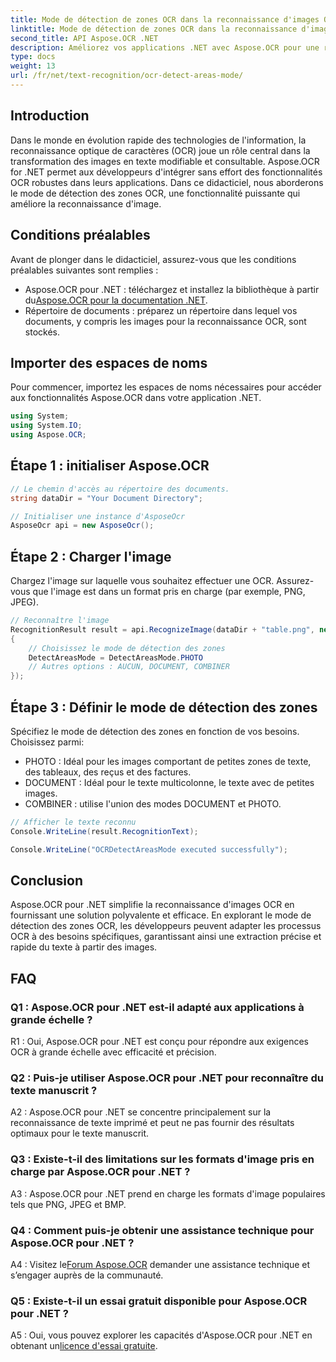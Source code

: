```yaml
---
title: Mode de détection de zones OCR dans la reconnaissance d'images OCR
linktitle: Mode de détection de zones OCR dans la reconnaissance d'images OCR
second_title: API Aspose.OCR .NET
description: Améliorez vos applications .NET avec Aspose.OCR pour une reconnaissance efficace du texte des images. Explorez le mode de détection des zones OCR pour des résultats précis.
type: docs
weight: 13
url: /fr/net/text-recognition/ocr-detect-areas-mode/
---
```

## Introduction

Dans le monde en évolution rapide des technologies de l'information, la reconnaissance optique de caractères (OCR) joue un rôle central dans la transformation des images en texte modifiable et consultable. Aspose.OCR for .NET permet aux développeurs d'intégrer sans effort des fonctionnalités OCR robustes dans leurs applications. Dans ce didacticiel, nous aborderons le mode de détection des zones OCR, une fonctionnalité puissante qui améliore la reconnaissance d'image.

## Conditions préalables

Avant de plonger dans le didacticiel, assurez-vous que les conditions préalables suivantes sont remplies :

-  Aspose.OCR pour .NET : téléchargez et installez la bibliothèque à partir du[Aspose.OCR pour la documentation .NET](https://reference.aspose.com/ocr/net/).
- Répertoire de documents : préparez un répertoire dans lequel vos documents, y compris les images pour la reconnaissance OCR, sont stockés.

## Importer des espaces de noms

Pour commencer, importez les espaces de noms nécessaires pour accéder aux fonctionnalités Aspose.OCR dans votre application .NET.

```csharp
using System;
using System.IO;
using Aspose.OCR;
```

## Étape 1 : initialiser Aspose.OCR

```csharp
// Le chemin d'accès au répertoire des documents.
string dataDir = "Your Document Directory";

// Initialiser une instance d'AsposeOcr
AsposeOcr api = new AsposeOcr();
```

## Étape 2 : Charger l'image

Chargez l'image sur laquelle vous souhaitez effectuer une OCR. Assurez-vous que l'image est dans un format pris en charge (par exemple, PNG, JPEG).

```csharp
// Reconnaître l'image
RecognitionResult result = api.RecognizeImage(dataDir + "table.png", new RecognitionSettings
{
    // Choisissez le mode de détection des zones
    DetectAreasMode = DetectAreasMode.PHOTO
    // Autres options : AUCUN, DOCUMENT, COMBINER
});
```

## Étape 3 : Définir le mode de détection des zones

Spécifiez le mode de détection des zones en fonction de vos besoins. Choisissez parmi:
- PHOTO : Idéal pour les images comportant de petites zones de texte, des tableaux, des reçus et des factures.
- DOCUMENT : Idéal pour le texte multicolonne, le texte avec de petites images.
- COMBINER : utilise l'union des modes DOCUMENT et PHOTO.

```csharp
// Afficher le texte reconnu
Console.WriteLine(result.RecognitionText);

Console.WriteLine("OCRDetectAreasMode executed successfully");
```

## Conclusion

Aspose.OCR pour .NET simplifie la reconnaissance d'images OCR en fournissant une solution polyvalente et efficace. En explorant le mode de détection des zones OCR, les développeurs peuvent adapter les processus OCR à des besoins spécifiques, garantissant ainsi une extraction précise et rapide du texte à partir des images.

## FAQ

### Q1 : Aspose.OCR pour .NET est-il adapté aux applications à grande échelle ?

R1 : Oui, Aspose.OCR pour .NET est conçu pour répondre aux exigences OCR à grande échelle avec efficacité et précision.

### Q2 : Puis-je utiliser Aspose.OCR pour .NET pour reconnaître du texte manuscrit ?

A2 : Aspose.OCR pour .NET se concentre principalement sur la reconnaissance de texte imprimé et peut ne pas fournir des résultats optimaux pour le texte manuscrit.

### Q3 : Existe-t-il des limitations sur les formats d'image pris en charge par Aspose.OCR pour .NET ?

A3 : Aspose.OCR pour .NET prend en charge les formats d'image populaires tels que PNG, JPEG et BMP.

### Q4 : Comment puis-je obtenir une assistance technique pour Aspose.OCR pour .NET ?

 A4 : Visitez le[Forum Aspose.OCR](https://forum.aspose.com/c/ocr/16) demander une assistance technique et s’engager auprès de la communauté.

### Q5 : Existe-t-il un essai gratuit disponible pour Aspose.OCR pour .NET ?

 A5 : Oui, vous pouvez explorer les capacités d'Aspose.OCR pour .NET en obtenant un[licence d'essai gratuite](https://releases.aspose.com/).